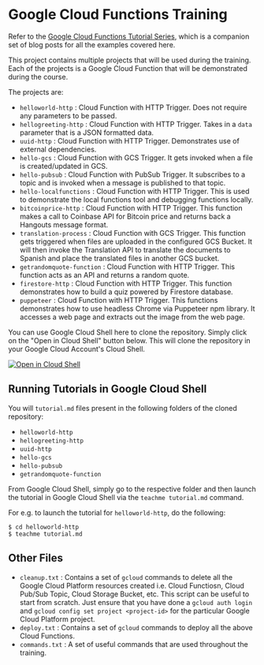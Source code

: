 # Google Cloud Functions Training

Refer to the [Google Cloud Functions Tutorial Series](https://rominirani.com/google-cloud-functions-tutorial-series-f04b2db739cd), which is a companion set of blog posts for all the examples covered here.

This project contains multiple projects that will be used during the training. Each of the projects is a Google Cloud Function that will be demonstrated during the course.

The projects are:

 - `helloworld-http` : Cloud Function with HTTP Trigger. Does not require any parameters to be passed.
 - `hellogreeting-http` : Cloud Function with HTTP Trigger. Takes in a `data` parameter that is a JSON formatted data.
 - `uuid-http` : Cloud Function with HTTP Trigger. Demonstrates use of external dependencies. 
 - `hello-gcs` : Cloud Function with GCS Trigger. It gets invoked when a file is created/updated in GCS. 
 - `hello-pubsub` : Cloud Function with PubSub Trigger. It subscribes to a topic and is invoked when a message is published to that topic. 
 - `hello-localfunctions` : Cloud Function with HTTP Trigger. This is used to demonstrate the local functions tool and debugging functions locally.
 - `bitcoinprice-http` : Cloud Function with HTTP Trigger. This function makes a call to Coinbase API for Bitcoin price and returns back a Hangouts message format. 
 - `translation-process` : Cloud Function with GCS Trigger. This function gets triggered when files are uploaded in the configured GCS Bucket. It will then invoke the Translation API to translate the documents to Spanish and place the translated files in another GCS bucket.
 - `getrandomquote-function` : Cloud Function with HTTP Trigger. This function acts as an API and returns a random quote.
 - `firestore-http` : Cloud Function with HTTP Trigger. This function demonstrates how to build a quiz powered by Firestore database.
 - `puppeteer` : Cloud Function with HTTP Trigger. This functions demonstrates how to use headless Chrome via Puppeteer npm library. It accesses a web page and extracts out the image from the web page. 
 
You can use Google Cloud Shell here to clone the repository. Simply click on the "Open in Cloud Shell" button below. This will clone the repository in your Google Cloud Account's Cloud Shell.
 
 [![Open in Cloud Shell](http://gstatic.com/cloudssh/images/open-btn.png)](https://console.cloud.google.com/cloudshell/open?git_repo=https://github.com/rominirani/googlecloudfunctions-training)
 
## Running Tutorials in Google Cloud Shell

You will `tutorial.md` files present in the following folders of the cloned repository:
- `helloworld-http`
- `hellogreeting-http`
- `uuid-http`
- `hello-gcs`
- `hello-pubsub`
- `getrandomquote-function`

From Google Cloud Shell, simply go to the respective folder and then launch the tutorial in Google Cloud Shell via the `teachme tutorial.md` command.

For e.g. to launch the tutorial for `helloworld-http`, do the following:
```
$ cd helloworld-http
$ teachme tutorial.md
```

## Other Files
- `cleanup.txt` : Contains a set of `gcloud` commands to delete all the Google Cloud Platform resources created i.e. Cloud Functiosn, Cloud Pub/Sub Topic, Cloud Storage Bucket, etc. This script can be useful to start from scratch. Just ensure that you have done a `gcloud auth login` and `gcloud config set project <project-id>` for the particular Google Cloud Platform project.
- `deploy.txt` : Contains a set of `gcloud` commands to deploy all the above Cloud Functions. 
- `commands.txt` : A set of useful commands that are used throughout the training. 
